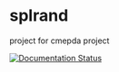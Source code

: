 # splrand
project for cmepda project

[![Documentation Status](https://readthedocs.org/projects/nunziosorrentino/badge/?version=latest)](https://nunziosorrentino.readthedocs.io/en/latest/?badge=latest)
